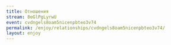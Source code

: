 ```yaml
---
title: Отношения
stream: 8eGlPgLyrwU
event: cvdngels8oam5nicenpbteo3v74
permalink: /enjoy/relationships/cvdngels8oam5nicenpbteo3v74/
layout: enjoy
---
```

